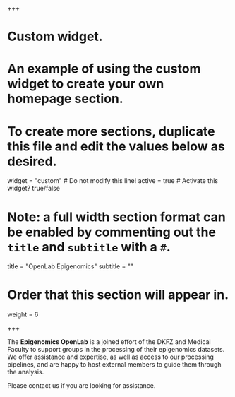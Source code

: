 +++
# Custom widget.
# An example of using the custom widget to create your own homepage section.
# To create more sections, duplicate this file and edit the values below as desired.
widget = "custom"  # Do not modify this line!
active = true  # Activate this widget? true/false

# Note: a full width section format can be enabled by commenting out the `title` and `subtitle` with a `#`.
title = "OpenLab Epigenomics"
subtitle = ""

# Order that this section will appear in.
weight = 6

+++

The **Epigenomics OpenLab** is a joined effort of the DKFZ and Medical Faculty to support groups in the processing of their epigenomics datasets. We offer assistance and expertise, as well as access to our processing pipelines, and are happy to host external members to guide them through the analysis.

Please contact us if you are looking for assistance.
